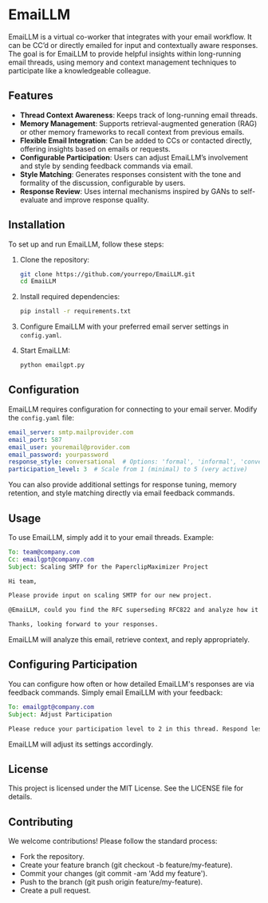 # EmaiLLM

EmaiLLM is a virtual co-worker that integrates with your email workflow. It can be CC’d or directly emailed for input and contextually aware responses. The goal is for EmaiLLM to provide helpful insights within long-running email threads, using memory and context management techniques to participate like a knowledgeable colleague.

## Features

- **Thread Context Awareness**: Keeps track of long-running email threads.
- **Memory Management**: Supports retrieval-augmented generation (RAG) or other memory frameworks to recall context from previous emails.
- **Flexible Email Integration**: Can be added to CCs or contacted directly, offering insights based on emails or requests.
- **Configurable Participation**: Users can adjust EmaiLLM’s involvement and style by sending feedback commands via email.
- **Style Matching**: Generates responses consistent with the tone and formality of the discussion, configurable by users.
- **Response Review**: Uses internal mechanisms inspired by GANs to self-evaluate and improve response quality.

## Installation

To set up and run EmaiLLM, follow these steps:

1. Clone the repository:
    ````bash
    git clone https://github.com/yourrepo/EmaiLLM.git
    cd EmaiLLM
    ````
2. Install required dependencies:
    ````bash
    pip install -r requirements.txt
    ````
3. Configure EmaiLLM with your preferred email server settings in `config.yaml`.

4. Start EmaiLLM:
    ````bash
    python emailgpt.py
    ````

## Configuration

EmaiLLM requires configuration for connecting to your email server. Modify the `config.yaml` file:

````yaml
email_server: smtp.mailprovider.com
email_port: 587
email_user: youremail@provider.com
email_password: yourpassword
response_style: conversational  # Options: 'formal', 'informal', 'conversational', etc.
participation_level: 3  # Scale from 1 (minimal) to 5 (very active)
````

You can also provide additional settings for response tuning, memory retention, and style matching directly via email feedback commands.

## Usage
To use EmaiLLM, simply add it to your email threads. Example:

````email
To: team@company.com
Cc: emailgpt@company.com
Subject: Scaling SMTP for the PaperclipMaximizer Project

Hi team,

Please provide input on scaling SMTP for our new project.

@EmaiLLM, could you find the RFC superseding RFC822 and analyze how it affects our DNS MX records configuration?

Thanks, looking forward to your responses.
````

EmaiLLM will analyze this email, retrieve context, and reply appropriately.

## Configuring Participation
You can configure how often or how detailed EmaiLLM's responses are via feedback commands. Simply email EmaiLLM with your feedback:

````email
To: emailgpt@company.com
Subject: Adjust Participation

Please reduce your participation level to 2 in this thread. Respond less frequently and focus on senior-level expertise.
````

EmaiLLM will adjust its settings accordingly.

## License
This project is licensed under the MIT License. See the LICENSE file for details.

## Contributing
We welcome contributions! Please follow the standard process:

- Fork the repository.
- Create your feature branch (git checkout -b feature/my-feature).
- Commit your changes (git commit -am 'Add my feature').
- Push to the branch (git push origin feature/my-feature).
- Create a pull request.
